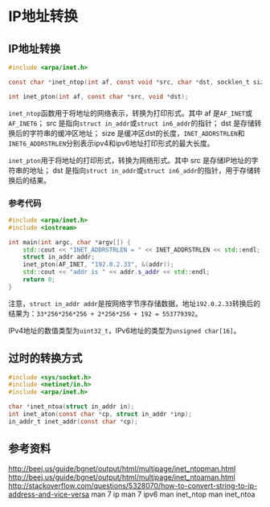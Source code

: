 # IP地址转换

## IP地址转换

```c
#include <arpa/inet.h>

const char *inet_ntop(int af, const void *src, char *dst, socklen_t size);

int inet_pton(int af, const char *src, void *dst);
```

`inet_ntop`函数用于将地址的网络表示，转换为打印形式。其中
af 是`AF_INET`或`AF_INET6`；
src 是指向`struct in_addr`或`struct in6_addr`的指针；
dst 是存储转换后的字符串的缓冲区地址；
size 是缓冲区dst的长度，`INET_ADDRSTRLEN`和`INET6_ADDRSTRLEN`分别表示ipv4和ipv6地址打印形式的最大长度。

`inet_pton`用于将地址的打印形式，转换为网络形式。其中
src 是存储IP地址的字符串的地址；
dst 是指向`struct in_addr`或`struct in6_addr`的指针，用于存储转换后的结果。

### 参考代码

```cpp
#include <arpa/inet.h>
#include <iostream>

int main(int argc, char *argv[]) {
	std::cout << "INET_ADDRSTRLEN = " << INET_ADDRSTRLEN << std::endl;
	struct in_addr addr;
	inet_pton(AF_INET, "192.0.2.33", &(addr));
	std::cout << "addr is " << addr.s_addr << std::endl;
	return 0;
}
```

注意，`struct in_addr addr`是按网络字节序存储数据，地址`192.0.2.33`转换后的结果为：`33*256*256*256 + 2*256*256 + 192 = 553779392`。

IPv4地址的数值类型为`uint32_t`，IPv6地址的类型为`unsigned char[16]`。

## 过时的转换方式

```c
#include <sys/socket.h>
#include <netinet/in.h>
#include <arpa/inet.h>

char *inet_ntoa(struct in_addr in);
int inet_aton(const char *cp, struct in_addr *inp);
in_addr_t inet_addr(const char *cp);
```

## 参考资料

http://beej.us/guide/bgnet/output/html/multipage/inet_ntopman.html
http://beej.us/guide/bgnet/output/html/multipage/inet_ntoaman.html
http://stackoverflow.com/questions/5328070/how-to-convert-string-to-ip-address-and-vice-versa
man 7 ip
man 7 ipv6
man inet_ntop
man inet_ntoa

